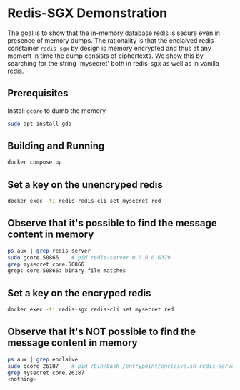 # Redis-SGX Demonstration

The goal is to show that the in-memory database redis is secure even in presence of memory dumps. The rationality is that the enclaived redis constainer `redis-sgx` by design is memory encrypted and thus at any moment in time the dump consists of ciphertexts. We show this by searching for the string `mysecret' both in redis-sgx as well as in vanilla redis.

## Prerequisites
Install `gcore` to dumb the memory
```sh
sudo apt install gdb
```

## Building and Running

```sh
docker compose up
```

## Set a key on the unencryped redis

```sh
docker exec -ti redis redis-cli set mysecret red
```


## Observe that it's possible to find the message content in memory

```sh
ps aux | grep redis-server
sudo gcore 50866    # pid redis-server 0.0.0.0:6379
grep mysecret core.50866
grep: core.50866: binary file matches
```

## Set a key on the encryped redis

```sh
docker exec -ti redis-sgx redis-cli set mysecret red
```

## Observe that it's NOT possible to find the message content in memory

```sh
ps aux | grep enclaive
sudo gcore 26187    # pid /bin/bash /entrypoint/enclaive.sh redis-server /etc/redis/redis.conf
grep mysecret core.26187
<nothing>
```
